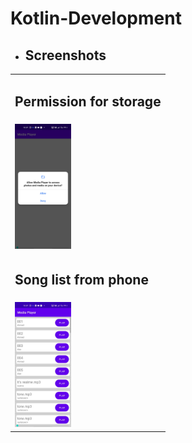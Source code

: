# Kotlin-Development


<ul><li><h2>Screenshots</h2></li></ul>
<table style="width:100%">
<tr>
<td><h2>Permission for storage</h2></td>          
</tr>
<tr>
<td><img src = "https://github.com/rakhi8939/Kotlin-Development/blob/Media_Player/img/image1.jpeg" height= "200px" ></td>
</tr>
<tr>
<td><h2>Song list from phone</h2></td>          
</tr>
<tr>
<td><img src = "https://github.com/rakhi8939/Kotlin-Development/blob/Media_Player/img/image2.jpeg" height= "200px" ></td>
</tr>
</table>
